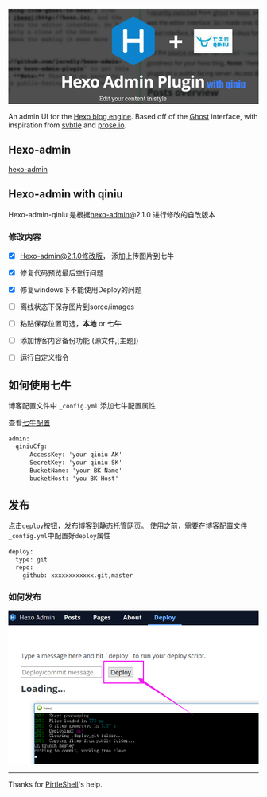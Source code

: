 ![logo](docs/logo.png?raw=true)

An admin UI for the [Hexo blog engine](http://hexo.io). Based off of the [Ghost](http://ghost.org) interface, with inspiration from [svbtle](http://svbtle.com) and [prose.io](http://prose.io).

## Hexo-admin

[hexo-admin](https://github.com/jaredly/hexo-admin)

## Hexo-admin with qiniu

Hexo-admin-qiniu 是根据[hexo-admin](https://github.com/jaredly/hexo-admin)@2.1.0 进行修改的自改版本

### 修改内容
  - [x] Hexo-admin@2.1.0修改版， 添加上传图片到七牛
  - [x] 修复代码预览最后空行问题
  - [x] 修复windows下不能使用Deploy的问题
  - [ ] 离线状态下保存图片到sorce/images
  - [ ] 粘贴保存位置可选，**本地** or **七牛**
  - [ ] 添加博客内容备份功能 (源文件,[主题])
  - [ ] 运行自定义指令


## 如何使用七牛

博客配置文件中 `_config.yml` 添加七牛配置属性

查看[七牛配置](docs/how-to-use-qiniu.md)

```
admin:
  qiniuCfg:
      AccessKey: 'your qiniu AK'
      SecretKey: 'your qiniu SK'
      BucketName: 'your BK Name'
      bucketHost: 'you BK Host'
```


## 发布

点击`deploy`按钮，发布博客到静态托管网页。
使用之前，需要在博客配置文件`_config.yml`中配置好`deploy`属性

```
deploy:
  type: git
  repo:
    github: xxxxxxxxxxxx.git,master
```
### 如何发布

![](docs/xyrqgzm3428lrzrohsr7fovahh.png)

---
Thanks for [PirtleShell](https://github.com/PirtleShell)'s help.




